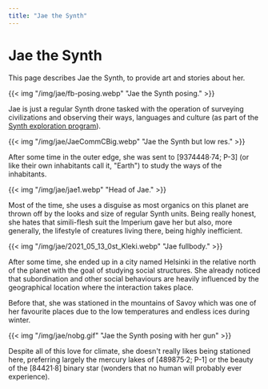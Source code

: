 ```yaml
---
title: "Jae the Synth"
---
```


# Jae the Synth

This page describes Jae the Synth, to provide art and stories about her.

{{< img "/img/jae/fb-posing.webp" "Jae the Synth posing." >}}

Jae is just a regular Synth drone tasked with the operation of surveying civilizations and observing their ways, languages and culture (as part of the <span class="int">[Synth exploration program](/wiki/stories/synths/#beyond-exploration--conquest)</span>).

{{< img "/img/jae/JaeCommCBig.webp" "Jae the Synth but low res." >}}

After some time in the outer edge, she was sent to [9374448·74; P-3] (or like their own inhabitants call it, "Earth") to study the ways of the inhabitants.

{{< img "/img/jae/jae1.webp" "Head of Jae." >}}

Most of the time, she uses a disguise as most organics on this planet are thrown off by the looks and size of regular Synth units. Being really honest, she hates that simili-flesh suit the Imperium gave her but also, more generally, the lifestyle of creatures living there, being highly inefficient.

{{< img "/img/jae/2021_05_13_0st_Kleki.webp" "Jae fullbody." >}}

After some time, she ended up in a city named Helsinki in the relative north of the planet with the goal of studying social structures. She already noticed that subordination and other social behaviours are heavily influenced by the geographical location where the interaction takes place.

Before that, she was stationed in the mountains of Savoy which was one of her favourite places due to the low temperatures and endless ices during winter.

{{< img "/img/jae/nobg.gif" "Jae the Synth posing with her gun" >}}

Despite all of this love for climate, she doesn't really likes being stationed here, preferring largely the mercury lakes of [489875·2; P-1] or the beauty of the [84421·8] binary star (wonders that no human will probably ever experience).
